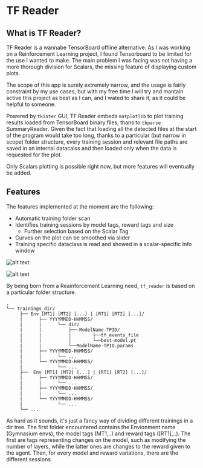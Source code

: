 # TF Reader
## What is TF Reader?
TF Reader is a wannabe TensorBoard offline alternative. As I was working on a Reinforcement Learning project, I found Tensorboard to be limited for the use I wanted to make.
The main problem I was facing was not having a more thorough division for Scalars, the missing feature of displaying custom plots.

The scope of this app is surely extremely narrow, and the usage is fairly constraint by my use cases, but with my free time I will try and mantain active this project as best as I can, and I wated to share it, as it could be helpful to someone.

Powered by ```tkinter``` GUI, TF Reader embeds ```matplotlib``` to plot training results loaded from TensorBoard binary files, thans to ```tbparse``` SummaryReader. Given the fact that loading all the detected files at the start of the program would take too long, thanks to a particular (but narrow in scope) folder structure, every training session and relevant file paths are saved in an internal datacalss and then loaded only when the data is requested for the plot.

Only Scalars plotting is possible right now, but more features will eventually be added.

## Features
The features implemented at the moment are the following:
+ Automatic training folder scan
+ Identifies training sessions by model tags, reward tags and size
     + Further selection based on the Scalar Tag
+ Curves on the plot can be smoothed via slider
+ Training specific dataclass is read and showed in a scalar-specific Info window

![alt text](http://url/to/img.png)


![alt text](https://imgur.com/hKBDgYK)



By being born from a Reainforcement Learning need, ```tf_reader``` is based on a particular folder structure. 
```
.
└── trainings_dir/
     ├── Env [MT1] [MT2] [...] | [RT1] [RT2] [...]/
     |      ├── YYYYMMDD-HHMMSS/
     |      |      └── dir/
     |      |          ├──-ModelName-TPID/
     |      |          |        ├──tf_events_file
     |      |          |        └──best-model.pt
     |      |          └──ModelName-TPID.params
     |      ├── YYYYMMDD-HHMMSS/
     |      |      └── ...
     |      └── YYYYMMDD-HHMMSS/
     |             └── ...
     ├──  Env [MT1] [MT2] [...] | [RT1] [RT2] [...]/
     |      ├── YYYYMMDD-HHMMSS/
     |      |      └── ...
     |      ├── YYYYMMDD-HHMMSS/
     |      |      └── ...
     |      └── YYYYMMDD-HHMMSS/
     |             └── ...
     └── ...
```
As hard as it sounds, it's just a fancy way of dividing different trainings in a dir tree. The first folder encountered contains the Envionment name (Gymnasium envs), the model tags (MT1,..) and reward tags ([RT1],..). The first are tags representing changes on the model, such as modifying the number of layers, while the latter ones are changes to the reward given to the agent.
Then, for every model and reward variations, there are the different sessions 
